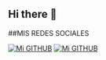 ## Hi there 👋
##MIS REDES SOCIALES 



[![Mi GITHUB](https://img.icons8.com/ios-filled/50/github.png)](https://github.com/)
[![Mi GITHUB](https://img.icons8.com/plasticine/100/discord-logo.png)]([https://github.com/](https://discord.gg/7vMCPRph))





<!--
**Juanitox9804/juanitox9804** is a ✨ _special_ ✨ repository because its `README.md` (this file) appears on your GitHub profile.

Here are some ideas to get you started:

- 🔭 I’m currently working on ...
- 🌱 I’m currently learning ...
- 👯 I’m looking to collaborate on ...
- 🤔 I’m looking for help with ...
- 💬 Ask me about ...
- 📫 How to reach me: ...
- 😄 Pronouns: ...
- ⚡ Fun fact: ...
-->
